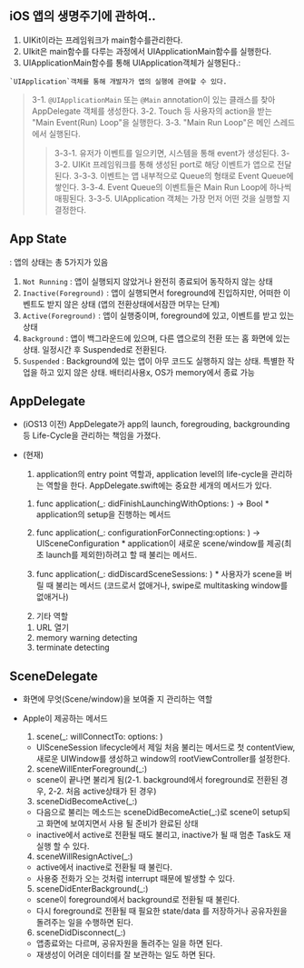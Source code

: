

iOS 앱의 생명주기에 관하여..
----------------------------
  1. UIKit이라는 프레임워크가 main함수를관리한다.
  2. UIkit은 main함수를 다루는 과정에서 UIApplicationMain함수를 실행한다.
  3. UIApplicationMain함수를 통해 UIApplication객체가 실행된다.:

    `UIApplication`객체를 통해 개발자가 앱의 실행에 관여할 수 있다.
  
  > 3-1. `@UIApplicationMain` 또는 `@Main` annotation이 있는 클래스를 찾아 AppDelegate 객체를 생성한다.
  > 3-2. Touch 등 사용자의 action을 받는 "Main Event(Run) Loop"을 실행한다.
  > 3-3. "Main Run Loop"은 메인 스레드에서 실행된다.
  >> 3-3-1. 유저가 이벤트를 일으키면, 시스템을 통해 event가 생성된다.
  >> 3-3-2. UIKit 프레임워크를 통해 생성된 port로 해당 이벤트가 앱으로 전달된다.
  >> 3-3-3. 이벤트는 앱 내부적으로 Queue의 형태로 Event Queue에 쌓인다.
  >> 3-3-4. Event Queue의 이벤트들은 Main Run Loop에 하나씩 매핑된다.
  >> 3-3-5. UIApplication 객체는 가장 먼저 어떤 것을 실행할 지 결정한다.


App State
---------
 : 앱의 상태는 총 5가지가 있음
  1. `Not Running` : 앱이 실행되지 않았거나 완전히 종료되어 동작하지 않는 상태
  2. `Inactive(Foreground)` : 앱이 실행되면서 foreground에 진입하지만, 어떠한 이벤트도 받지 않은 상태 (앱의 전환상태에서잠깐 머무는 단계)
  3. `Active(Foreground)` : 앱이 실행중이며, foreground에 있고, 이벤트를 받고 있는 상태
  4. `Background` : 앱이 백그라운드에 있으며, 다른 앱으로의 전환 또는 홈 화면에 있는 상태. 일정시간 후 Suspended로 전환된다.
  5. `Suspended` : Background에 있는 앱이 아무 코드도 실행하지 않는 상태. 특별한 작업을 하고 있지 않은 상태. 배터리사용x, OS가 memory에서 종료 가능


AppDelegate
--------------
 - (iOS13 이전) AppDelegate가 app의 launch, foregrouding, backgrounding 등 Life-Cycle을 관리하는 책임을 가졌다.
 - (현재) 
   1. application의 entry point 역할과, application level의 life-cycle을 관리하는 역할을 한다. AppDelegate.swift에는 중요한 세개의 메서드가 있다.
     1) func application(_: didFinishLaunchingWithOptions: ) -> Bool
       * application의 setup을 진행하는 메서드

     2) func application(_: configurationForConnecting:options: ) -> UISceneConfiguration
       * application이 새로운 scene/window를 제공(최초 launch를 제외한)하려고 할 때 불리는 메서드.

     3) func application(_: didDiscardSceneSessions: )
       * 사용자가 scene을 버릴 때 불리는 메서드 (코드로서 없애거나, swipe로 multitasking window를 없애거나)

   2. 기타 역할
     1) URL 열기
     2) memory warning detecting
     3) terminate detecting


SceneDelegate
-------------
 - 화면에 무엇(Scene/window)을 보여줄 지 관리하는 역할
 - Apple이 제공하는 메서드
   1) scene(_: willConnectTo: options: )
     * UISceneSession lifecycle에서 제일 처음 불리는 메서드로 첫 contentView, 새로운 UIWindow를 생성하고 window의 rootViewController를 설정한다.

   2) sceneWillEnterForeground(_:)
     * scene이 끝나면 불리게 됨(2-1. background에서 foreground로 전환된 경우, 2-2. 처음 active상태가 된 경우)

   3) sceneDidBecomeActive(_:)
     * 다음으로 불리는 메소드는 sceneDidBecomeActie(_:)로 scene이 setup되고 화면에 보여지면서 사용 될 준비가 완료된 상태
     * inactive에서 active로 전환될 때도 불리고, inactive가 될 때 멈춘 Task도 재실행 할 수 있다.

   4) sceneWillResignActive(_:)
     * active에서 inactive로 전환될 때 불린다.
     * 사용중 전화가 오는 것처럼 interrupt 때문에 발생할 수 있다.
    
   5) sceneDidEnterBackground(_:)
     * scene이 foreground에서 background로 전환될 때 불린다.
     * 다시 foreground로 전환될 때 필요한 state/data 를 저장하거나 공유자원을 돌려주는 일을 수행하면 된다.

   6) sceneDidDisconnect(_:)
     * 앱종료와는 다르며, 공유자원을 돌려주는 일을 하면 된다.
     * 재생성이 어려운 데이터를 잘 보관하는 일도 하면 된다.
